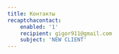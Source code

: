 ```yaml
---
title: Контакты
recaptchacontact:
    enabled: '1'
    recipient: gigor911@gmail.com
    subject: 'NEW CLIENT'
---
```


